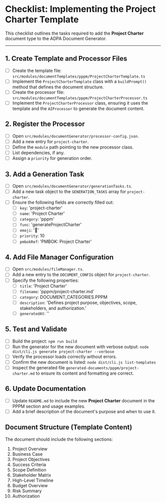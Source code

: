 # Checklist: Implementing the Project Charter Template

This checklist outlines the tasks required to add the **Project Charter** document type to the ADPA Document Generator.

---

## 1. Create Template and Processor Files
- [ ] Create the template file: `src/modules/documentTemplates/pppm/ProjectCharterTemplate.ts`
- [ ] Implement the `ProjectCharterTemplate` class with a `buildPrompt()` method that defines the document structure.
- [ ] Create the processor file: `src/modules/documentTemplates/pppm/ProjectCharterProcessor.ts`
- [ ] Implement the `ProjectCharterProcessor` class, ensuring it uses the template and the `AIProcessor` to generate the document content.

## 2. Register the Processor
- [ ] Open `src/modules/documentGenerator/processor-config.json`.
- [ ] Add a new entry for `project-charter`.
- [ ] Define the `module` path pointing to the new processor class.
- [ ] List dependencies, if any.
- [ ] Assign a `priority` for generation order.

## 3. Add a Generation Task
- [ ] Open `src/modules/documentGenerator/generationTasks.ts`.
- [ ] Add a new task object to the `GENERATION_TASKS` array for `project-charter`.
- [ ] Ensure the following fields are correctly filled out:
  - [ ] `key`: 'project-charter'
  - [ ] `name`: 'Project Charter'
  - [ ] `category`: 'pppm'
  - [ ] `func`: 'generateProjectCharter'
  - [ ] `emoji`: '📄'
  - [ ] `priority`: 10
  - [ ] `pmbokRef`: 'PMBOK: Project Charter'

## 4. Add File Manager Configuration
- [ ] Open `src/modules/fileManager.ts`.
- [ ] Add a new entry to the `DOCUMENT_CONFIG` object for `project-charter`.
- [ ] Specify the following properties:
  - [ ] `title`: 'Project Charter'
  - [ ] `filename`: 'pppm/project-charter.md'
  - [ ] `category`: DOCUMENT_CATEGORIES.PPPM
  - [ ] `description`: 'Defines project purpose, objectives, scope, stakeholders, and authorization.'
  - [ ] `generatedAt`: ''

## 5. Test and Validate
- [ ] Build the project: `npm run build`
- [ ] Run the generator for the new document with verbose output: `node dist/cli.js generate project-charter --verbose`
- [ ] Verify the processor loads correctly without errors.
- [ ] Confirm the new document is listed: `node dist/cli.js list-templates`
- [ ] Inspect the generated file `generated-documents/pppm/project-charter.md` to ensure its content and formatting are correct.

## 6. Update Documentation
- [ ] Update `README.md` to include the new **Project Charter** document in the PPPM section and usage examples.
- [ ] Add a brief description of the document's purpose and when to use it.

## Document Structure (Template Content)
The document should include the following sections:
1. Project Overview
2. Business Case
3. Project Objectives
4. Success Criteria
5. Scope Definition
6. Stakeholder Matrix
7. High-Level Timeline
8. Budget Overview
9. Risk Summary
10. Authorization
